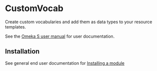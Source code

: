 # CustomVocab

Create custom vocabularies and add them as data types to your resource templates.

See the [Omeka S user manual](http://omeka.org/s/docs/user-manual/modules/customvocab/) for user documentation.

## Installation

See general end user documentation for [Installing a module](http://omeka.org/s/docs/user-manual/modules/#installing-modules)
